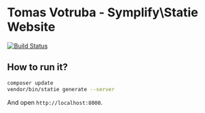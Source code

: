 # Tomas Votruba - Symplify\Statie Website

[![Build Status](https://img.shields.io/travis/TomasVotruba/tomasvotruba.cz.svg?style=flat-square)](https://travis-ci.org/TomasVotruba/tomasvotruba.cz)


## How to run it?

```sh
composer update
vendor/bin/statie generate --server
```

And open `http://localhost:8000`.
